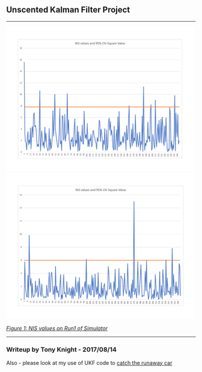 ## **Unscented Kalman Filter Project**

---
<img src="https://github.com/teeekay/CarND-Unscented-Kalman-Filter-Project/blob/master/Output/NIS_Radar.png?raw=true"  width=500>
<img src="https://github.com/teeekay/CarND-Unscented-Kalman-Filter-Project/blob/master/Output/NIS_Laser.png?raw=true"  width=500>

<i><u>Figure 1: NIS values on Run1 of Simulator</u></i>

---



### Writeup by Tony Knight - 2017/08/14



Also - please look at my use of UKF code to [catch the runaway car](https://github.com/teeekay/CarND-Catch-Run-Away-Car-UKF/blob/master/AnthonyKnight_UKF_Project_RunawayCar.md)